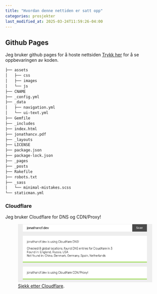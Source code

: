 ```yaml
---
title: "Hvordan denne nettiden er satt opp"
categories: prosjekter
last_modified_at: 2025-03-24T11:59:26-04:00
---
```


## Github Pages
Jeg bruker github pages for å hoste nettsiden
[Trykk her](https://github.com/jonathand-cf/jonathand-cf.github.io) for å se oppbevaringen av koden.


```bash
├── assets
│   ├── css
│   ├── images
│   └── js
├── CNAME
├── _config.yml
├── _data
│   ├── navigation.yml
│   └── ui-text.yml
├── Gemfile
├── _includes
├── index.html
├── jonathancv.pdf
├── _layouts
├── LICENSE
├── package.json
├── package-lock.json
├── _pages
├── _posts
├── Rakefile
├── robots.txt
├── _sass
│   └── minimal-mistakes.scss
└── staticman.yml
```

### Cloudflare
Jeg bruker Cloudflare for DNS og CDN/Proxy!
<figure>
	<a href="/assets/images/cloudflare.png"><img src="/assets/images/cloudflare.png"></a>
	<figcaption><a href="https://checkforcloudflare.selesti.com/" title="Check for Cloudflare">Sjekk etter Cloudflare</a>.</figcaption>
</figure>